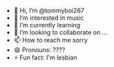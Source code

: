 - 👋 Hi, I’m @tommyboi267
- 👀 I’m interested in music
- 🌱 I’m currently learning 
- 💞️ I’m looking to collaborate on ...
- 📫 How to reach me sorry 
- 😄 Pronouns: ????
- ⚡ Fun fact: I'm lesbian 

<!---
tommyboi267/tommyboi267 is a ✨ special ✨ repository because its `README.md` (this file) appears on your GitHub profile.
You can click the Preview link to take a look at your changes.
--->
